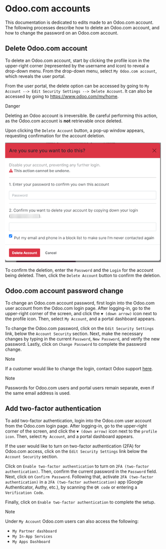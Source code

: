 # Odoo.com accounts

This documentation is dedicated to edits made to an Odoo.com account.
The following processes describe how to delete an Odoo.com account, and
how to change the password on an Odoo.com account.

## Delete Odoo.com account

To delete an Odoo.com account, start by clicking the profile icon in the
upper-right corner (represented by the username and icon) to reveal a
drop-down menu. From the drop-down menu, select `My Odoo.com account`,
which reveals the user portal.

From the user portal, the delete option can be accessed by going to
`My Account -->
Edit Security Settings --> Delete Account`. It can also be accessed by
going to <https://www.odoo.com/my/home>.

<div class="danger">

<div class="title">

Danger

</div>

Deleting an Odoo account is irreversible. Be careful performing this
action, as the Odoo.com account is **not** retrievable once deleted.

</div>

Upon clicking the `Delete Account` button, a pop-up window appears,
requesting confirmation for the account deletion.

<img src="odoo_account/delete-account.png" class="align-center"
alt="Clicking on the Delete Account button will populate a window verifying the change." />

To confirm the deletion, enter the `Password` and the `Login` for the
account being deleted. Then, click the `Delete Account` button to
confirm the deletion.

## Odoo.com account password change

To change an Odoo.com account password, first login into the Odoo.com
user account from the Odoo.com login page. After logging-in, go to the
upper-right corner of the screen, and click the `▼
(down arrow)` icon next to the profile icon. Then, select `My Account`,
and a portal dashboard appears.

To change the Odoo.com password, click on the `Edit Security Settings`
link, below the `Account Security` section. Next, make the necessary
changes by typing in the current `Password`, `New Password`, and verify
the new password. Lastly, click on `Change Password` to complete the
password change.

> [!NOTE]
> If a customer would like to change the login, contact Odoo support
> [here](https://www.odoo.com/help).

> [!NOTE]
> Passwords for Odoo.com users and portal users remain separate, even if
> the same email address is used.

## Add two-factor authentication

To add two-factor authentication, login into the Odoo.com user account
from the Odoo.com login page. After logging-in, go to the upper-right
corner of the screen, and click the `▼ (down
arrow)` icon next to the `profile icon`. Then, select `My Account`, and
a portal dashboard appears.

If the user would like to turn on two-factor authentication (2FA) for
Odoo.com access, click on the `Edit Security Settings` link below the
`Account Security` section.

Click on `Enable two-factor authentication` to turn on `2FA (two-factor
authentication)`. Then, confirm the current password in the `Password`
field. Next, click on `Confirm Password`. Following that, activate
`2FA (two-factor authentication)` in a `2FA (two-factor authentication)`
app (Google Authenticator, Authy, etc.), by scanning the `QR code` or
entering a `Verification Code`.

Finally, click on `Enable two-factor authentication` to complete the
setup.

> [!NOTE]
> Under `My Account` Odoo.com users can also access the following:
>
> - `My Partner dashboard`
> - `My In-App Services`
> - `My Apps Dashboard`
